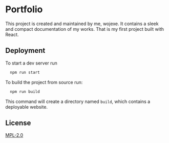 # Portfolio

This project is created and maintained by me, wojexe. It contains a sleek and compact documentation of my works. That is my first project built with React.

## Deployment

To start a dev server run

```zsh
  npm run start
```

To build the project from source run:

```zsh
  npm run build
```

This command will create a directory named `build`, which contains a deployable website.

## License

[MPL-2.0](https://choosealicense.com/licenses/mpl-2.0/)

  